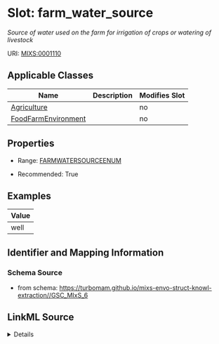 # Slot: farm_water_source


_Source of water used on the farm for irrigation of crops or watering of livestock_



URI: [MIXS:0001110](https://w3id.org/mixs/0001110)



<!-- no inheritance hierarchy -->




## Applicable Classes

| Name | Description | Modifies Slot |
| --- | --- | --- |
[Agriculture](Agriculture.md) |  |  no  |
[FoodFarmEnvironment](FoodFarmEnvironment.md) |  |  no  |







## Properties

* Range: [FARMWATERSOURCEENUM](FARMWATERSOURCEENUM.md)

* Recommended: True






## Examples

| Value |
| --- |
| well |

## Identifier and Mapping Information







### Schema Source


* from schema: https://turbomam.github.io/mixs-envo-struct-knowl-extraction//GSC_MIxS_6




## LinkML Source

<details>
```yaml
name: farm_water_source
description: Source of water used on the farm for irrigation of crops or watering
  of livestock
title: farm watering water source
notes:
- farm
- source
- water
examples:
- value: well
  description: was water well (ENVO:01000002)
from_schema: https://turbomam.github.io/mixs-envo-struct-knowl-extraction//GSC_MIxS_6
rank: 1000
slot_uri: MIXS:0001110
alias: farm_water_source
domain_of:
- Agriculture
- FoodFarmEnvironment
range: FARM_WATER_SOURCE_ENUM
recommended: true

```
</details>
